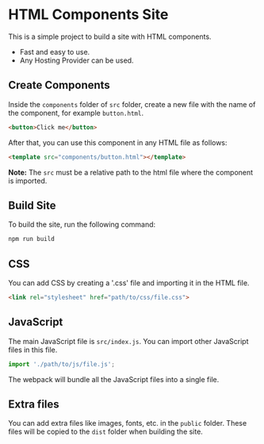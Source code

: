# HTML Components Site

This is a simple project to build a site with HTML components.

* Fast and easy to use.
* Any Hosting Provider can be used.

## Create Components

Inside the `components` folder of `src` folder, create a new file with the name of the component, for example `button.html`.

```html
<button>Click me</button>
```

After that, you can use this component in any HTML file as follows:

```html
<template src="components/button.html"></template>
```

**Note:** The `src` must be a relative path to the html file where the component is imported.

## Build Site

To build the site, run the following command:

```bash
npm run build
```

## CSS

You can add CSS by creating a '.css' file and importing it in the HTML file.

```html
<link rel="stylesheet" href="path/to/css/file.css">
```

## JavaScript

The main JavaScript file is `src/index.js`. You can import other JavaScript files in this file.

```javascript
import './path/to/js/file.js';
```
The webpack will bundle all the JavaScript files into a single file.

## Extra files

You can add extra files like images, fonts, etc. in the `public` folder. These files will be copied to the `dist` folder when building the site.